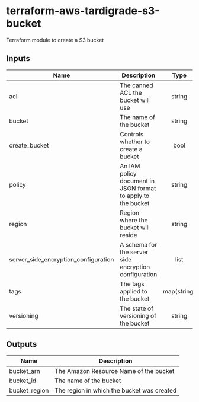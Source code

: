 # terraform-aws-tardigrade-s3-bucket

Terraform module to create a S3 bucket

## Inputs

| Name | Description | Type | Default | Required |
|------|-------------|:----:|:-----:|:-----:|
| acl | The canned ACL the bucket will use | string | `"private"` | no |
| bucket | The name of the bucket | string | n/a | yes |
| create\_bucket | Controls whether to create a bucket | bool | `"true"` | no |
| policy | An IAM policy document in JSON format to apply to the bucket | string | `""` | no |
| region | Region where the bucket will reside | string | n/a | yes |
| server\_side\_encryption\_configuration | A schema for the server side encryption configuration | list | `<list>` | no |
| tags | The tags applied to the bucket | map(string) | `<map>` | no |
| versioning | The state of versioning of the bucket | string | `"false"` | no |

## Outputs

| Name | Description |
|------|-------------|
| bucket\_arn | The Amazon Resource Name of the bucket |
| bucket\_id | The name of the bucket |
| bucket\_region | The region in which the bucket was created |

